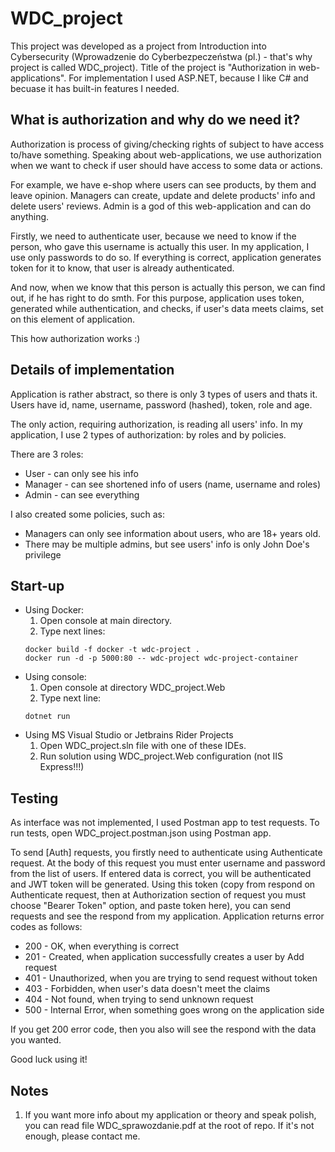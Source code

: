 # WDC_project
This project was developed as a project from Introduction into Cybersecurity (Wprowadzenie do Cyberbezpeczeństwa (pl.) - that's why project is called WDC_project). 
Title of the project is "Authorization in web-applications". For implementation I used ASP.NET, because I like C# and becuase it has built-in features I needed.
## What is authorization and why do we need it?
Authorization is process of giving/checking rights of subject to have access to/have something. Speaking about web-applications, we use authorization when we want to 
check if user should have access to some data or actions. 

For example, we have e-shop where users can see products, by them and leave opinion. Managers can create, update and delete products' info and delete users' 
reviews. Admin is a god of this web-application and can do anything. 

Firstly, we need to authenticate user, because we need to know if the person, who gave this username is actually this user. In my application, I use only passwords to
do so. If everything is correct, application generates token for it to know, that user is already authenticated.

And now, when we know that this person is actually this person, we can find out, if he has right to do smth. For this purpose, application uses token, generated while 
authentication, and checks, if user's data meets claims, set on this element of application.

This how authorization works :)
## Details of implementation
Application is rather abstract, so there is only 3 types of users and thats it. Users have id, name, username, password (hashed), token, role and age. 

The only action, requiring authorization, is reading all users' info. In my application, I use 2 types of authorization: by roles and by policies.

There are 3 roles:
- User - can only see his info
- Manager - can see shortened info of users (name, username and roles)
- Admin - can see everything

I also created some policies, such as:
- Managers can only see information about users, who are 18+ years old.
- There may be multiple admins, but see users' info is only John Doe's privilege
## Start-up
* Using Docker:
  1. Open console at main directory.
  2. Type next lines:
  ```console
  docker build -f docker -t wdc-project .
  docker run -d -p 5000:80 -- wdc-project wdc-project-container
  ```
* Using console:
  1. Open console at directory WDC_project.Web
  2. Type next line:
  ```console
  dotnet run
  ```
* Using MS Visual Studio or Jetbrains Rider Projects
  1. Open WDC_project.sln file with one of these IDEs.
  2. Run solution using WDC_project.Web configuration (not IIS Express!!!)
  
## Testing
As interface was not implemented, I used Postman app to test requests. To run tests, open WDC_project.postman.json using Postman app. 

To send [Auth] requests, you firstly need to authenticate using Authenticate request. At the body of this request you must enter username and password from the list 
of users. If entered data is correct, you will be authenticated and JWT token will be generated. Using this token (copy from respond on Authenticate request, then at 
Authorization section of request you must choose "Bearer Token" option, and paste token here), you can send requests and see the respond from my application. 
Application returns error codes as follows:
- 200 - OK, when everything is correct
- 201 - Created, when application successfully creates a user by Add request
- 401 - Unauthorized, when you are trying to send request without token
- 403 - Forbidden, when user's data doesn't meet the claims
- 404 - Not found, when trying to send unknown request
- 500 - Internal Error, when something goes wrong on the application side

If you get 200 error code, then you also will see the respond with the data you wanted.

Good luck using it!

## Notes
1. If you want more info about my application or theory and speak polish, you can read file WDC_sprawozdanie.pdf at the root of repo. If it's not enough, please 
contact me.
